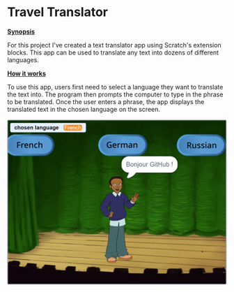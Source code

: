 # Travel Translator

**<u>Synopsis</u>**

For this project I've created a text translator app using Scratch's extension blocks. This app can be used to translate any text into dozens of different languages.

**<u>How it works</u>**

To use this app, users first need to select a language they want to translate the text into. The program then prompts the computer to type in the phrase to be translated. Once the user enters a phrase, the app displays the translated text in the chosen language on the screen.

![Travel Translator App](https://github.com/LJRollerII/Travel_Translator/blob/main/images/Hello_GitHub.PNG)